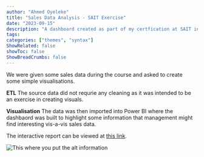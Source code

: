 ```yaml
---
author: "Ahmed Oyeleke"
title: "Sales Data Analysis - SAIT Exercise"
date: "2023-09-15"
description: "A dashboard created as part of my certfication at SAIT in Business Intelligence"
tags: 
categories: ["themes", "syntax"]
ShowRelated: false
showToc: false
ShowBreadCrumbs: false
---
```


We were given some sales data during the course and asked to create some simple visualisations. 

**ETL**
The source data did not requrie any cleaning as it was intended to be an exercise in creating visuals.

**Visualisation**
The data was then imported into Power BI where the dashbaord was built to highlight some information that management might find interesting vis-a-vis sales data.

The interactive report can be viewed at [this link](https://app.powerbi.com/view?r=eyJrIjoiYTJmNTBlMWEtNDU2Yi00MGZiLThkZjQtZTFhZDBkNGNjMGNjIiwidCI6ImY1MmYyMTgzLTlmNjctNGFkMi1iNjU2LTZmNzU0ZmUxOTZjYiIsImMiOjZ9).



![This where you put the alt information](/uploads/saitexcshot1.png "Screenshot from the dashboard")

